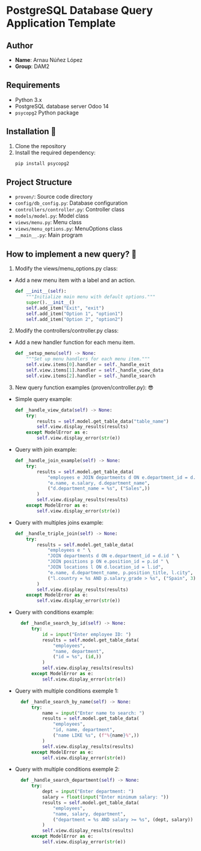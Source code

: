 # PostgreSQL Database Query Application Template

## Author

- **Name**: Arnau Núñez López
- **Group**: DAM2

## Requirements

- Python 3.x
- PostgreSQL database server Odoo 14
- `psycopg2` Python package

## Installation 🚀

1. Clone the repository
2. Install the required dependency:
   ```bash
   pip install psycopg2

## Project Structure

- `proven/`: Source code directory
- `config/db_config.py`: Database configuration
- `controllers/controller.py`: Controller class
- `models/model.py`: Model class
- `views/menu.py`: Menu class
- `views/menu_options.py`: MenuOptions class
- `__main__.py`: Main program

## How to implement a new query? 🤔

1. Modify the views/menu_options.py class:
- Add a new menu item with a label and an action.
   ```python
   def __init__(self):
       """Initialize main menu with default options."""
       super().__init__()
       self.add_item("Exit", "exit")
       self.add_item("Option 1", "option1")
       self.add_item("Option 2", "option2")
   ```

2. Modify the controllers/controller.py class:
- Add a new handler function for each menu item.
    ```python
    def _setup_menu(self) -> None:
        """Set up menu handlers for each menu item."""
        self.view.items[0].handler = self._handle_exit
        self.view.items[1].handler = self._handle_view_data
        self.view.items[2].handler = self._handle_search
   ```

3. New query function examples (proven/controller.py): 😎

- Simple query example:
    ```python
    def _handle_view_data(self) -> None:
        try:
            results = self.model.get_table_data("table_name")
            self.view.display_results(results)
        except ModelError as e:
            self.view.display_error(str(e))
    ```
  
- Query with join example:
    ```python
    def _handle_join_example(self) -> None:
        try:
            results = self.model.get_table_data(
                "employees e JOIN departments d ON e.department_id = d.id",
                "e.name, e.salary, d.department_name",
                ("d.department_name = %s", ("Sales",))
            )
            self.view.display_results(results)
        except ModelError as e:
            self.view.display_error(str(e))
    ```

- Query with multiples joins example:
    ```python
    def _handle_triple_join(self) -> None:
        try:
            results = self.model.get_table_data(
                "employees e " \
                "JOIN departments d ON e.department_id = d.id " \
                "JOIN positions p ON e.position_id = p.id " \
                "JOIN locations l ON d.location_id = l.id",
                "e.name, d.department_name, p.position_title, l.city",
                ("l.country = %s AND p.salary_grade > %s", ("Spain", 3))
            )
            self.view.display_results(results)
        except ModelError as e:
            self.view.display_error(str(e))
    ```

- Query with conditions example:   
    ```python
      def _handle_search_by_id(self) -> None:
          try:
              id = input("Enter employee ID: ")
              results = self.model.get_table_data(
                  "employees",
                  "name, department",
                  ("id = %s", (id,))
              )
              self.view.display_results(results)
          except ModelError as e:
              self.view.display_error(str(e))
    ```

- Query with multiple conditions exemple 1:   
    ```python
      def _handle_search_by_name(self) -> None:
          try:
              name = input("Enter name to search: ")
              results = self.model.get_table_data(
                  "employees",
                  "id, name, department",
                  ("name LIKE %s", (f"%{name}%",))
              )
              self.view.display_results(results)
          except ModelError as e:
              self.view.display_error(str(e))
    ```
- Query with multiple conditions exemple 2: 
    ```python
      def _handle_search_department(self) -> None:
          try:
              dept = input("Enter department: ")
              salary = float(input("Enter minimum salary: "))
              results = self.model.get_table_data(
                  "employees",
                  "name, salary, department",
                  ("department = %s AND salary >= %s", (dept, salary))
              )
              self.view.display_results(results)
          except ModelError as e:
              self.view.display_error(str(e))
    ```